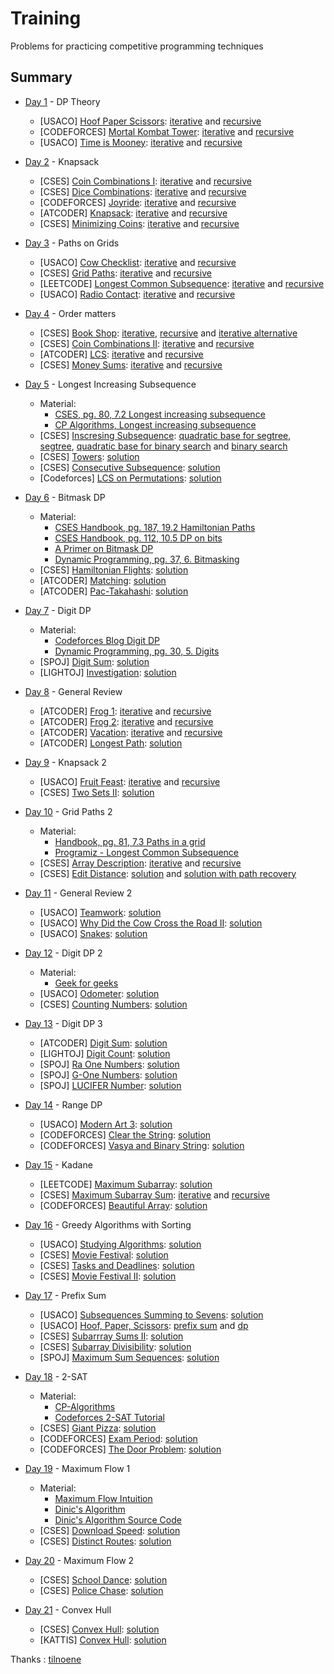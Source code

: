 # Training

Problems for practicing competitive programming techniques

Summary
------------

- [Day 1](Day1) - DP Theory
	- [USACO] [Hoof Paper Scissors](http://www.usaco.org/index.php?page=viewproblem2&cpid=688): [iterative](Day1/Iterative/hoof_paper_scissors.cpp) and [recursive](Day1/Recursive/hoof_paper_scissors.cpp)
	- [CODEFORCES] [Mortal Kombat Tower](https://codeforces.com/problemset/problem/1418/C): [iterative](Day1/Iterative/mortal_kombat_tower.cpp) and [recursive](Day1/Recursive/mortal_kombat_tower.cpp)
	- [USACO] [Time is Mooney](http://www.usaco.org/index.php?page=viewproblem2&cpid=993): [iterative](Day1/Iterative/time_is_mooney.cpp) and [recursive](Day1/Recursive/time_is_mooney.cpp)

- [Day 2](Day2) - Knapsack
	- [CSES] [Coin Combinations I](https://cses.fi/problemset/task/1635): [iterative](Day2/Iterative/coin_combinations_I.cpp) and [recursive](Day2/Recursive/coin_combinations_I.cpp)
	- [CSES] [Dice Combinations](https://cses.fi/problemset/task/1633): [iterative](Day2/Iterative/dice_combinations.cpp) and [recursive](Day2/Recursive/dice_combinations.cpp)
	- [CODEFORCES] [Joyride](https://codeforces.com/gym/101873/problem/C): [iterative](Day2/Iterative/joyride.cpp) and [recursive](Day2/Recursive/joyride.cpp)
	- [ATCODER] [Knapsack](https://atcoder.jp/contests/dp/tasks/dp_d): [iterative](Day2/Iterative/knapsack.cpp) and [recursive](Day2/Recursive/knapsack.cpp)
	- [CSES] [Minimizing Coins](https://cses.fi/problemset/task/1634): [iterative](Day2/Iterative/minimizing_coins.cpp) and [recursive](Day2/Recursive/minimizing_coins.cpp)

- [Day 3](Day3) - Paths on Grids
	- [USACO] [Cow Checklist](http://www.usaco.org/index.php?page=viewproblem2&cpid=670): [iterative](Day3/Iterative/cow_checklist.cpp) and [recursive](Day3/Recursive/cow_checklist.cpp)
	- [CSES] [Grid Paths](https://cses.fi/problemset/task/1638/): [iterative](Day3/Iterative/grid_paths.cpp) and [recursive](Day3/Recursive/grid_paths.cpp)
	- [LEETCODE] [Longest Common Subsequence](https://leetcode.com/problems/longest-common-subsequence/description/): [iterative](Day3/Iterative/longest_common_subsequence.cpp) and [recursive](Day3/Recursive/longest_common_subsequence.cpp)
	- [USACO] [Radio Contact](http://www.usaco.org/index.php?page=viewproblem2&cpid=598): [iterative](Day3/Iterative/radio_contact.cpp) and [recursive](Day3/Recursive/radio_contact.cpp)

- [Day 4](Day4) - Order matters
	- [CSES] [Book Shop](https://cses.fi/problemset/task/1158): [iterative](Day4/Iterative/book_shop.cpp), [recursive](Day3/Recursive/radio_contact.cpp) and [iterative alternative](Day4/Iterative/book_shop_exactly.cpp)
	- [CSES] [Coin Combinations II](https://cses.fi/problemset/task/1636): [iterative](Day4/Iterative/coin_combinations_II.cpp) and [recursive](Day4/Recursive/coin_combinations_II.cpp)
	- [ATCODER] [LCS](https://atcoder.jp/contests/dp/tasks/dp_f): [iterative](Day4/Iterative/lcs.cpp) and [recursive](Day4/Recursive/lcs.cpp)
	- [CSES] [Money Sums](https://cses.fi/problemset/task/1745): [iterative](Day4/Iterative/money_sums.cpp) and [recursive](Day4/Recursive/money_sums.cpp)

- [Day 5](Day5) - Longest Increasing Subsequence
	- Material:
		- [CSES, pg. 80, 7.2 Longest increasing subsequence](https://usaco.guide/CPH.pdf#page=80)
		- [CP Algorithms, Longest increasing subsequence](https://cp-algorithms.com/sequences/longest_increasing_subsequence.html)
	- [CSES] [Inscresing Subsequence](https://cses.fi/problemset/task/1145): [quadratic base for segtree](Day5/LIS/segtree_quadratic_base.cpp), [segtree](Day5/LIS/segtree.cpp), [quadratic base for binary search](Day5/LIS/binary_search_quadratic_base.cpp) and [binary search](Day5/LIS/binary_search.cpp) 
	- [CSES] [Towers](https://cses.fi/problemset/task/1073): [solution](Day5/towers.cpp)
	- [CSES] [Consecutive Subsequence](https://codeforces.com/contest/977/problem/F): [solution](Day5/consecutive_subsequence.cpp)
	- [Codeforces] [LCS on Permutations](https://codeforces.com/gym/102951/problem/C): [solution](Day5/lcs_on_permutations.cpp)

- [Day 6](Day6) - Bitmask DP
	- Material:
		- [CSES Handbook, pg. 187, 19.2 Hamiltonian Paths](https://usaco.guide/CPH.pdf#page=187)
		- [CSES Handbook, pg. 112, 10.5 DP on bits](https://usaco.guide/CPH.pdf#page=112)
		- [A Primer on Bitmask DP](https://nwatx.me/post/dpbitmasks)
		- [Dynamic Programming, pg. 37, 6. Bitmasking]( https://dp-book.com/Dynamic_Programming.pdf)
	- [CSES] [Hamiltonian Flights](https://cses.fi/problemset/task/1690): [solution](Day6/hamiltonian_flights.cpp)
	- [ATCODER] [Matching](https://atcoder.jp/contests/dp/tasks/dp_o): [solution](Day6/matching.cpp)
	- [ATCODER] [Pac-Takahashi](https://atcoder.jp/contests/abc301/tasks/abc301_e): [solution](Day6/pac_takahashi.cpp)

- [Day 7](Day7) - Digit DP
	- Material:
		- [Codeforces Blog Digit DP](https://codeforces.com/blog/entry/53960)
		- [Dynamic Programming, pg. 30, 5. Digits](https://dp-book.com/Dynamic_Programming.pdf)
	- [SPOJ] [Digit Sum](https://www.spoj.com/problems/PR003004): [solution](Day7/digit_sum.cpp)
	- [LIGHTOJ] [Investigation](https://vjudge.net/problem/LightOJ-1068): [solution](Day7/investigation.cpp)

- [Day 8](Day8) - General Review
	- [ATCODER] [Frog 1](https://atcoder.jp/contests/dp/tasks/dp_a): [iterative](Day8/Iterative/frog1.cpp) and [recursive](Day8/Recursive/frog1.cpp)
	- [ATCODER] [Frog 2](https://atcoder.jp/contests/dp/tasks/dp_b): [iterative](Day8/Iterative/frog2.cpp) and [recursive](Day8/Recursive/frog2.cpp)
	- [ATCODER] [Vacation](https://atcoder.jp/contests/dp/tasks/dp_c): [iterative](Day8/Iterative/vacation.cpp) and [recursive](Day8/Recursive/vacation.cpp)
	- [ATCODER] [Longest Path](https://atcoder.jp/contests/dp/tasks/dp_g): [solution](Day8/longest_path.cpp)

- [Day 9](Day9) - Knapsack 2
	- [USACO] [Fruit Feast](http://www.usaco.org/index.php?page=viewproblem2&cpid=574): [iterative](Day9/Iterative/fruit_feast.cpp) and [recursive](Day9/Recursive/fruit_feast.cpp)
	- [CSES] [Two Sets II](https://cses.fi/problemset/task/1093): [solution](Day9/two_sets_II.cpp)

- [Day 10](Day10) - Grid Paths 2
	- Material:
		- [Handbook, pg. 81, 7.3 Paths in a grid](https://usaco.guide/CPH.pdf#page=81)
		- [Programiz - Longest Common Subsequence](https://www.programiz.com/dsa/longest-common-subsequence)
	- [CSES] [Array Description](https://cses.fi/problemset/task/1746): [iterative](Day10/Iterative/array_description.cpp) and [recursive](Day10/Recursive/array_description.cpp)
	- [CSES] [Edit Distance](https://cses.fi/problemset/task/1639): [solution](Day10/edit_distance.cpp) and [solution with path recovery](Day10/edit_distance_path_recovery.cpp)

- [Day 11](Day11) - General Review 2
	- [USACO] [Teamwork](http://www.usaco.org/index.php?page=viewproblem2&cpid=863): [solution](Day11/teamwork.cpp)
	- [USACO] [Why Did the Cow Cross the Road II](http://www.usaco.org/index.php?page=viewproblem2&cpid=718): [solution](Day11/why_did_the_cow_cross_the_road_II.cpp)
	- [USACO] [Snakes](http://www.usaco.org/index.php?page=viewproblem2&cpid=945): [solution](Day11/snakes.cpp)

- [Day 12](Day12) - Digit DP 2
	- Material:
		- [Geek for geeks](https://www.geeksforgeeks.org/digit-dp-introduction)
	- [USACO] [Odometer](http://www.usaco.org/index.php?page=viewproblem2&cpid=435): [solution](Day12/odometer.cpp)
	- [CSES] [Counting Numbers](https://cses.fi/problemset/task/2220): [solution](Day12/counting_numbers.cpp)

- [Day 13](Day13) - Digit DP 3
	- [ATCODER] [Digit Sum](https://atcoder.jp/contests/dp/tasks/dp_s): [solution](Day13/digit_sum.cpp)
	- [LIGHTOJ] [Digit Count](https://vjudge.net/problem/LightOJ-1122): [solution](Day13/digit_count.cpp)
	- [SPOJ] [Ra One Numbers](https://www.spoj.com/problems/RAONE): [solution](Day13/ra_one_numbers.cpp)
	- [SPOJ] [G-One Numbers](https://www.spoj.com/problems/GONE): [solution](Day13/g_one_numbers.cpp)
	- [SPOJ] [LUCIFER Number](https://www.spoj.com/problems/LUCIFER): [solution](Day13/lucifer_number.cpp)

- [Day 14](Day14) - Range DP
	- [USACO] [Modern Art 3](http://usaco.org/index.php?page=viewproblem2&cpid=1114): [solution](Day14/modern_art_3.cpp)
	- [CODEFORCES] [Clear the String](https://codeforces.com/contest/1132/problem/F): [solution](Day14/clear_the_string.cpp)
	- [CODEFORCES] [Vasya and Binary String](https://codeforces.com/contest/1107/problem/E): [solution](Day14/vasya_and_binary_string.cpp)

- [Day 15](Day15) - Kadane
	- [LEETCODE] [Maximum Subarray](https://leetcode.com/problems/maximum-subarray): [solution](Day15/maximum_subarray.cpp)
	- [CSES] [Maximum Subarray Sum](https://cses.fi/problemset/task/1643): [iterative](Day15/Iterative/maximum_subarray_sum.cpp) and [recursive](Day15/Recursive/maximum_subarray_sum.cpp)
	- [CODEFORCES] [Beautiful Array](https://codeforces.com/contest/1155/problem/D): [solution](Day15/beautiful_array.cpp)

- [Day 16](Day16) - Greedy Algorithms with Sorting
	- [USACO] [Studying Algorithms](https://codeforces.com/gym/102951/problem/B): [solution](Day16/studying_algorithms.cpp)
	- [CSES] [Movie Festival](https://cses.fi/problemset/task/1629): [solution](Day16/movie_festival.cpp)
	- [CSES] [Tasks and Deadlines](https://cses.fi/problemset/task/1630): [solution](Day16/tasks_and_deadlines.cpp)
	- [CSES] [Movie Festival II](https://cses.fi/problemset/task/1632): [solution](Day16/movie_festival_II.cpp)

- [Day 17](Day17) - Prefix Sum
	- [USACO] [Subsequences Summing to Sevens](http://www.usaco.org/index.php?page=viewproblem2&cpid=595): [solution](Day17/subsequences_summing_to_sevens.cpp)
	- [USACO] [Hoof, Paper, Scissors](http://www.usaco.org/index.php?page=viewproblem2&cpid=691): [prefix sum](Day17/hoof_paper_scissors_prefix_sum.cpp) and [dp](Day17/hoof_paper_scissors_dp.cpp)
	- [CSES] [Subarrray Sums II](https://cses.fi/problemset/task/1661): [solution](Day17/subarray_sums_II.cpp)
	- [CSES] [Subarray Divisibility](https://cses.fi/problemset/task/1662): [solution](Day17/subarray_divisibility.cpp)
	- [SPOJ] [Maximum Sum Sequences](https://www.spoj.com/problems/MAXSUMSQ): [solution](Day17/maximum_sum_sequences.cpp)

- [Day 18](Day18) - 2-SAT
	- Material:
		- [CP-Algorithms](https://cp-algorithms.com/graph/2SAT.html#practice-problems)
		- [Codeforces 2-SAT Tutorial](https://codeforces.com/blog/entry/16205)
	- [CSES] [Giant Pizza](https://cses.fi/problemset/task/1684): [solution](Day18/giant_pizza.cpp)
	- [CODEFORCES] [Exam Period](https://codeforces.com/gym/104120/problem/E): [solution](Day18/exam_period.cpp)
	- [CODEFORCES] [The Door Problem](https://codeforces.com/contest/776/problem/D): [solution](Day18/the_door_problem.cpp)

- [Day 19](Day19) - Maximum Flow 1
	- Material:
		- [Maximum Flow Intuition](https://www.youtube.com/watch?v=K1i-wP82Zdo)
		- [Dinic's Algorithm](https://www.youtube.com/watch?v=M6cm8UeeziI)
		- [Dinic's Algorithm Source Code](https://www.youtube.com/watch?v=_SdF4KK_dyM&t=383s)
	- [CSES] [Download Speed](hhttps://cses.fi/problemset/task/1694): [solution](Day19/download_speed.cpp)
	- [CSES] [Distinct Routes](https://cses.fi/problemset/task/1711): [solution](Day19/distinct_routes.cpp)

- [Day 20](Day20) - Maximum Flow 2
	- [CSES] [School Dance](https://cses.fi/problemset/task/1696): [solution](Day20/school_dance.cpp)
	- [CSES] [Police Chase](https://cses.fi/problemset/task/1695): [solution](Day20/police_chase.cpp)

- [Day 21](Day21) - Convex Hull
	- [CSES] [Convex Hull](https://cses.fi/problemset/task/2195): [solution](Day21/convex_hull_cses.cpp)
	- [KATTIS] [Convex Hull](https://open.kattis.com/problems/convexhull): [solution](Day21/convex_hull_kattis.cpp)

Thanks : [tilnoene](https://github.com/tilnoene)
